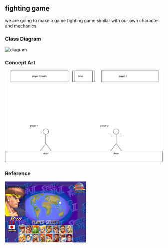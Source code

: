 ## fighting game
we are going to make a game fighting game similar with our own character and mechanics

### Class Diagram
![diagram](fightgame.drawing.svg)


### Concept Art
![conceptart](https://github.com/banananabusiness/project/blob/main/Images/conceptart.png)

### Reference
![fightinggame](https://github.com/banananabusiness/project/blob/main/Images/fightinggame.png)
